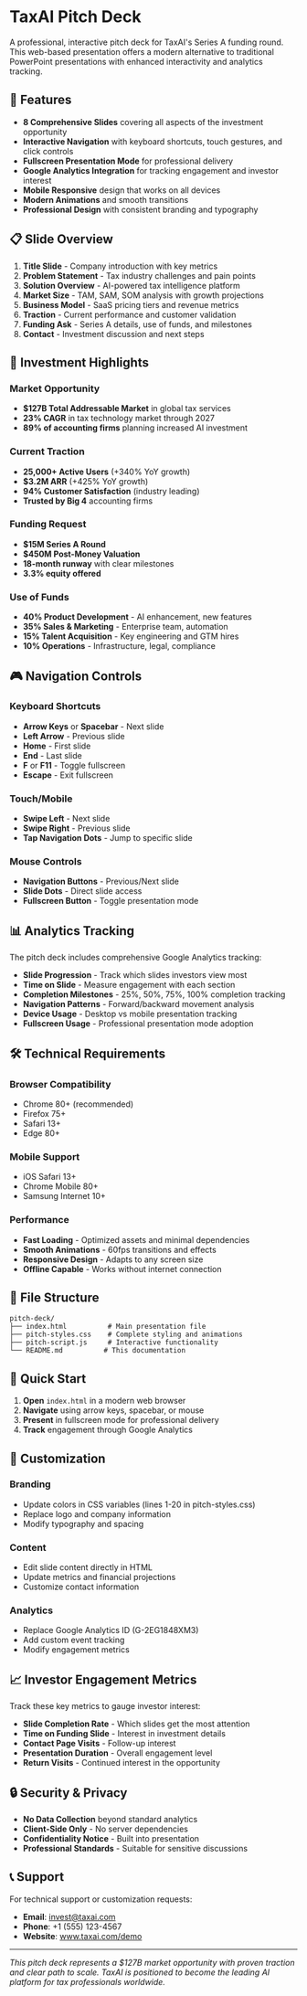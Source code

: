 # TaxAI Pitch Deck

A professional, interactive pitch deck for TaxAI's Series A funding round. This web-based presentation offers a modern alternative to traditional PowerPoint presentations with enhanced interactivity and analytics tracking.

## 🚀 Features

- **8 Comprehensive Slides** covering all aspects of the investment opportunity
- **Interactive Navigation** with keyboard shortcuts, touch gestures, and click controls
- **Fullscreen Presentation Mode** for professional delivery
- **Google Analytics Integration** for tracking engagement and investor interest
- **Mobile Responsive** design that works on all devices
- **Modern Animations** and smooth transitions
- **Professional Design** with consistent branding and typography

## 📋 Slide Overview

1. **Title Slide** - Company introduction with key metrics
2. **Problem Statement** - Tax industry challenges and pain points
3. **Solution Overview** - AI-powered tax intelligence platform
4. **Market Size** - TAM, SAM, SOM analysis with growth projections
5. **Business Model** - SaaS pricing tiers and revenue metrics
6. **Traction** - Current performance and customer validation
7. **Funding Ask** - Series A details, use of funds, and milestones
8. **Contact** - Investment discussion and next steps

## 🎯 Investment Highlights

### Market Opportunity
- **$127B Total Addressable Market** in global tax services
- **23% CAGR** in tax technology market through 2027
- **89% of accounting firms** planning increased AI investment

### Current Traction
- **25,000+ Active Users** (+340% YoY growth)
- **$3.2M ARR** (+425% YoY growth)
- **94% Customer Satisfaction** (industry leading)
- **Trusted by Big 4** accounting firms

### Funding Request
- **$15M Series A Round**
- **$450M Post-Money Valuation**
- **18-month runway** with clear milestones
- **3.3% equity offered**

### Use of Funds
- **40% Product Development** - AI enhancement, new features
- **35% Sales & Marketing** - Enterprise team, automation
- **15% Talent Acquisition** - Key engineering and GTM hires
- **10% Operations** - Infrastructure, legal, compliance

## 🎮 Navigation Controls

### Keyboard Shortcuts
- **Arrow Keys** or **Spacebar** - Next slide
- **Left Arrow** - Previous slide
- **Home** - First slide
- **End** - Last slide
- **F** or **F11** - Toggle fullscreen
- **Escape** - Exit fullscreen

### Touch/Mobile
- **Swipe Left** - Next slide
- **Swipe Right** - Previous slide
- **Tap Navigation Dots** - Jump to specific slide

### Mouse Controls
- **Navigation Buttons** - Previous/Next slide
- **Slide Dots** - Direct slide access
- **Fullscreen Button** - Toggle presentation mode

## 📊 Analytics Tracking

The pitch deck includes comprehensive Google Analytics tracking:

- **Slide Progression** - Track which slides investors view most
- **Time on Slide** - Measure engagement with each section
- **Completion Milestones** - 25%, 50%, 75%, 100% completion tracking
- **Navigation Patterns** - Forward/backward movement analysis
- **Device Usage** - Desktop vs mobile presentation tracking
- **Fullscreen Usage** - Professional presentation mode adoption

## 🛠 Technical Requirements

### Browser Compatibility
- Chrome 80+ (recommended)
- Firefox 75+
- Safari 13+
- Edge 80+

### Mobile Support
- iOS Safari 13+
- Chrome Mobile 80+
- Samsung Internet 10+

### Performance
- **Fast Loading** - Optimized assets and minimal dependencies
- **Smooth Animations** - 60fps transitions and effects
- **Responsive Design** - Adapts to any screen size
- **Offline Capable** - Works without internet connection

## 📁 File Structure

```
pitch-deck/
├── index.html          # Main presentation file
├── pitch-styles.css    # Complete styling and animations
├── pitch-script.js     # Interactive functionality
└── README.md          # This documentation
```

## 🚀 Quick Start

1. **Open** `index.html` in a modern web browser
2. **Navigate** using arrow keys, spacebar, or mouse
3. **Present** in fullscreen mode for professional delivery
4. **Track** engagement through Google Analytics

## 🎨 Customization

### Branding
- Update colors in CSS variables (lines 1-20 in pitch-styles.css)
- Replace logo and company information
- Modify typography and spacing

### Content
- Edit slide content directly in HTML
- Update metrics and financial projections
- Customize contact information

### Analytics
- Replace Google Analytics ID (G-2EG1848XM3)
- Add custom event tracking
- Modify engagement metrics

## 📈 Investor Engagement Metrics

Track these key metrics to gauge investor interest:

- **Slide Completion Rate** - Which slides get the most attention
- **Time on Funding Slide** - Interest in investment details
- **Contact Page Visits** - Follow-up interest
- **Presentation Duration** - Overall engagement level
- **Return Visits** - Continued interest in the opportunity

## 🔒 Security & Privacy

- **No Data Collection** beyond standard analytics
- **Client-Side Only** - No server dependencies
- **Confidentiality Notice** - Built into presentation
- **Professional Standards** - Suitable for sensitive discussions

## 📞 Support

For technical support or customization requests:
- **Email**: invest@taxai.com
- **Phone**: +1 (555) 123-4567
- **Website**: www.taxai.com/demo

---

*This pitch deck represents a $127B market opportunity with proven traction and clear path to scale. TaxAI is positioned to become the leading AI platform for tax professionals worldwide.* 